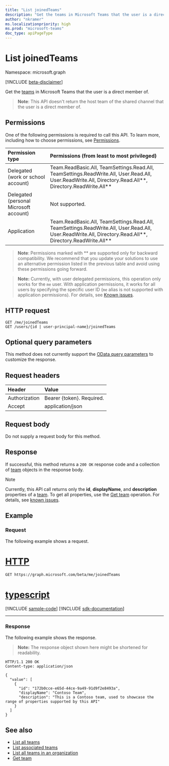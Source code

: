 ```yaml
---
title: "List joinedTeams"
description: "Get the teams in Microsoft Teams that the user is a direct member of."
author: "nkramer"
ms.localizationpriority: high
ms.prod: "microsoft-teams"
doc_type: apiPageType
---
```


# List joinedTeams

Namespace: microsoft.graph

[!INCLUDE [beta-disclaimer](../../includes/beta-disclaimer.md)]

Get the [teams](../resources/team.md) in Microsoft Teams that the user is a direct member of.
> **Note**: This API doesn't return the host team of the shared channel that the user is a direct member of.

## Permissions
One of the following permissions is required to call this API. To learn more, including how to choose permissions, see [Permissions](/graph/permissions-reference).

|Permission type      | Permissions (from least to most privileged)              |
|:--------------------|:---------------------------------------------------------|
|Delegated (work or school account) | Team.ReadBasic.All, TeamSettings.Read.All, TeamSettings.ReadWrite.All, User.Read.All, User.ReadWrite.All, Directory.Read.All**, Directory.ReadWrite.All** |
|Delegated (personal Microsoft account) | Not supported.    |
|Application | Team.ReadBasic.All, TeamSettings.Read.All, TeamSettings.ReadWrite.All, User.Read.All, User.ReadWrite.All, Directory.Read.All**, Directory.ReadWrite.All** |

> **Note**: Permissions marked with ** are supported only for backward compatibility. We recommend that you update your solutions to use an alternative permission listed in the previous table and avoid using these permissions going forward.

> **Note:** Currently, with user delegated permissions, this operation only works for the `me` user. With application permissions, it works for all users by specifying the specific user ID (`me` alias is not supported with application permissions). For details, see [Known issues](/graph/known-issues#microsoft-teams-users-list-of-joined-teams-preview).

## HTTP request
<!-- { "blockType": "ignored" } -->
```http
GET /me/joinedTeams
GET /users/{id | user-principal-name}/joinedTeams
```

## Optional query parameters
This method does not currently support the [OData query parameters](/graph/query-parameters) to customize the response.

## Request headers
| Header       | Value |
|:---------------|:--------|
| Authorization  | Bearer {token}. Required.  |
| Accept  | application/json|

## Request body
Do not supply a request body for this method.

## Response

If successful, this method returns a `200 OK` response code and a collection of [team](../resources/team.md) objects in the response body.

> [!Note]
> Currently, this API call returns only the **id**, **displayName**, and **description** properties of a [team](../resources/team.md). To get all properties, use the [Get team](../api/team-get.md) operation. For details, see [known issues](/graph/known-issues#unable-to-return-all-values-for-properties-for-a-user-joined-teams).


## Example
### Request
The following example shows a request.

# [HTTP](#tab/http)
<!-- {
  "blockType": "request",
  "name": "get_joinedteams"
}-->
```msgraph-interactive
GET https://graph.microsoft.com/beta/me/joinedTeams
```

# [typescript](#tab/typescript)
[!INCLUDE [sample-code](../includes/snippets/typescript/get-joinedteams-typescript-snippets.md)]
[!INCLUDE [sdk-documentation](../includes/snippets/snippets-sdk-documentation-link.md)]

---

### Response
The following example shows the response.

>**Note:** The response object shown here might be shortened for readability.
<!-- {
  "blockType": "response",
  "truncated": true,
  "@odata.type": "microsoft.graph.group",
  "isCollection": true
} -->
```http
HTTP/1.1 200 OK
Content-type: application/json

{
  "value": [
    {
      "id": "172b0cce-e65d-44ce-9a49-91d9f2e8493a",
      "displayName": "Contoso Team",
      "description": "This is a Contoso team, used to showcase the range of properties supported by this API"
    }
  ]
}
```

## See also
- [List all teams](/graph/teams-list-all-teams)
- [List associated teams](../api/associatedteaminfo-list.md)
- [List all teams in an organization](../api/teams-list.md)
- [Get team](../api/team-get.md)


<!-- uuid: 8fcb5dbc-d5aa-4681-8e31-b001d5168d79
2015-10-25 14:57:30 UTC -->
<!--
{
  "type": "#page.annotation",
  "description": "List joinedTeams",
  "keywords": "",
  "section": "documentation",
  "tocPath": "",
  "suppressions": [
  ]
}
-->
